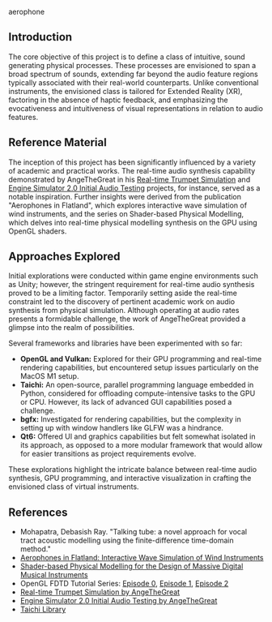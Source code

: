 aerophone

## Introduction

The core objective of this project is to define a class of intuitive, sound generating physical processes. These processes are envisioned to span a broad spectrum of sounds, extending far beyond the audio feature regions typically associated with their real-world counterparts. Unlike conventional instruments, the envisioned class is tailored for Extended Reality (XR), factoring in the absence of haptic feedback, and emphasizing the evocativeness and intuitiveness of visual representations in relation to audio features.

## Reference Material

The inception of this project has been significantly influenced by a variety of academic and practical works. The real-time audio synthesis capability demonstrated by AngeTheGreat in his [Real-time Trumpet Simulation](https://youtu.be/rGNUHigqUBM) and [Engine Simulator 2.0 Initial Audio Testing](https://www.youtube.com/watch?v=FJatcAkC8XI) projects, for instance, served as a notable inspiration. Further insights were derived from the publication "Aerophones in Flatland", which explores interactive wave simulation of wind instruments, and the series on Shader-based Physical Modelling, which delves into real-time physical modelling synthesis on the GPU using OpenGL shaders.

## Approaches Explored

Initial explorations were conducted within game engine environments such as Unity; however, the stringent requirement for real-time audio synthesis proved to be a limiting factor. Temporarily setting aside the real-time constraint led to the discovery of pertinent academic work on audio synthesis from physical simulation. Although operating at audio rates presents a formidable challenge, the work of AngeTheGreat provided a glimpse into the realm of possibilities.

Several frameworks and libraries have been experimented with so far:

- **OpenGL and Vulkan:** Explored for their GPU programming and real-time rendering capabilities, but encountered setup issues particularly on the MacOS M1 setup.
- **Taichi:** An open-source, parallel programming language embedded in Python, considered for offloading compute-intensive tasks to the GPU or CPU. However, its lack of advanced GUI capabilities posed a challenge.
- **bgfx:** Investigated for rendering capabilities, but the complexity in setting up with window handlers like GLFW was a hindrance.
- **Qt6:** Offered UI and graphics capabilities but felt somewhat isolated in its approach, as opposed to a more modular framework that would allow for easier transitions as project requirements evolve.

These explorations highlight the intricate balance between real-time audio synthesis, GPU programming, and interactive visualization in crafting the envisioned class of virtual instruments.

## References

- Mohapatra, Debasish Ray. "Talking tube: a novel approach for vocal tract acoustic modelling using the finite-difference time-domain method."
- [Aerophones in Flatland: Interactive Wave Simulation of Wind Instruments](https://www.microsoft.com/en-us/research/publication/aerophones-flatland-interactive-wave-simulation-wind-instruments/)
- [Shader-based Physical Modelling for the Design of Massive Digital Musical Instruments](https://zenodo.org/record/1176203)
- OpenGL FDTD Tutorial Series: [Episode 0](https://toomuchidle.com/opengl-fdtd/), [Episode 1](https://toomuchidle.com/opengl-fdtd-tutorial-episode-1-simulation-initialization/), [Episode 2](https://toomuchidle.com/opengl-fdtd-tutorial-episode-2-simulation-cycle-and-shader-programs/)
- [Real-time Trumpet Simulation by AngeTheGreat](https://youtu.be/rGNUHigqUBM)
- [Engine Simulator 2.0 Initial Audio Testing by AngeTheGreat](https://www.youtube.com/watch?v=FJatcAkC8XI)
- [Taichi Library](https://pypi.org/project/taichi/)

